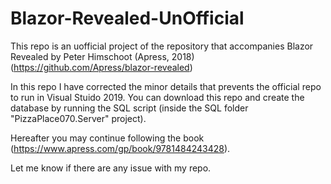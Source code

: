 

# Blazor-Revealed-UnOfficial
This repo is an uofficial project of the repository that accompanies Blazor Revealed by Peter Himschoot (Apress, 2018) (https://github.com/Apress/blazor-revealed) 

In this repo I have corrected the minor details that prevents the official repo to run in Visual Stuido 2019. 
You can download this repo and create the database by running the SQL script (inside the SQL folder "PizzaPlace070.Server" project). 

Hereafter you may continue following the book (https://www.apress.com/gp/book/9781484243428). 

Let me know if there are any issue with my repo.


